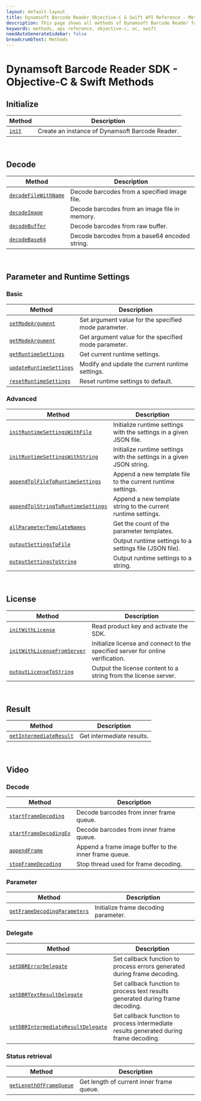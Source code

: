 ```yaml
---
layout: default-layout
title: Dynamsoft Barcode Reader Objective-C & Swift API Reference - Methods
description: This page shows all methods of Dynamsoft Barcode Reader for iOS SDK.
keywords: methods, api reference, objective-c, oc, swift
needAutoGenerateSidebar: false
breadcrumbText: Methods
---
```


# Dynamsoft Barcode Reader SDK - Objective-C & Swift Methods

## Initialize
  
  | Method               | Description |
  |----------------------|-------------|
  | [`init`](initialize.md#init) | Create an instance of Dynamsoft Barcode Reader. |


&nbsp; 


## Decode

  | Method               | Description |
  |----------------------|-------------|
  | [`decodeFileWithName`](decode.md#decodefilewithname) | Decode barcodes from a specified image file. |
  | [`decodeImage`](decode.md#decodeimage) | Decode barcodes from an image file in memory. |
  | [`decodeBuffer`](decode.md#decodebuffer) | Decode barcodes from raw buffer. |
  | [`decodeBase64`](decode.md#decodebase64) | Decode barcodes from a base64 encoded string. |


&nbsp; 


## Parameter and Runtime Settings

### Basic
  
  | Method               | Description |
  |----------------------|-------------|
  | [`setModeArgument`](parameter-and-runtime-settings-basic.md#setmodeargument) | Set argument value for the specified mode parameter. |
  | [`getModeArgument`](parameter-and-runtime-settings-basic.md#getmodeargument) | Get argument value for the specified mode parameter. |
  | [`getRuntimeSettings`](parameter-and-runtime-settings-basic.md#getruntimesettings) | Get current runtime settings. |
  | [`updateRuntimeSettings`](parameter-and-runtime-settings-basic.md#updateruntimesettings) | Modify and update the current runtime settings. |
  | [`resetRuntimeSettings`](parameter-and-runtime-settings-basic.md#resetruntimesettings) | Reset runtime settings to default. |

### Advanced
  
  | Method               | Description |
  |----------------------|-------------|
  | [`initRuntimeSettingsWithFile`](parameter-and-runtime-settings-advanced.md#initruntimesettingswithfile) | Initialize runtime settings with the settings in a given JSON file. |
  | [`initRuntimeSettingsWithString`](parameter-and-runtime-settings-advanced.md#initruntimesettingswithstring) | Initialize runtime settings with the settings in a given JSON string. |
  | [`appendTplFileToRuntimeSettings`](parameter-and-runtime-settings-advanced.md#appendtplfiletoruntimesettings) | Append a new template file to the current runtime settings. |
  | [`appendTplStringToRuntimeSettings`](parameter-and-runtime-settings-advanced.md#appendtplstringtoruntimesettings) | Append a new template string to the current runtime settings. |
  | [`allParameterTemplateNames`](parameter-and-runtime-settings-advanced.md#allparametertemplatenames) | Get the count of the parameter templates. |
  | [`outputSettingsToFile`](parameter-and-runtime-settings-advanced.md#outputsettingstofile) | Output runtime settings to a settings file (JSON file). |
  | [`outputSettingsToString`](parameter-and-runtime-settings-advanced.md#outputsettingstostring) | Output runtime settings to a string. |


&nbsp; 


## License
   
  | Method               | Description |
  |----------------------|-------------|
  | [`initWithLicense`](license.md#initwithlicense) | Read product key and activate the SDK. |
  | [`initWithLicenseFromServer`](license.md#initwithlicensefromserver) | Initialize license and connect to the specified server for online verification. |
  | [`outputLicenseToString`](license.md#outputlicensetostring) | Output the license content to a string from the license server. |

&nbsp; 


## Result
   
  | Method               | Description |
  |----------------------|-------------|
  | [`getIntermediateResult`](result.md#getintermediateresult) | Get intermediate results. |


&nbsp; 


## Video

### Decode
   
  | Method               | Description |
  |----------------------|-------------|
  | [`startFrameDecoding`](video.md#startframedecoding) | Decode barcodes from inner frame queue. |
  | [`startFrameDecodingEx`](video.md#startframedecodingex) | Decode barcodes from inner frame queue. |
  | [`appendFrame`](video.md#appendframe) | Append a frame image buffer to the inner frame queue. |
  | [`stopFrameDecoding`](video.md#stopframedecoding) | Stop thread used for frame decoding. |

### Parameter
   
  | Method               | Description |
  |----------------------|-------------|
  | [`getFrameDecodingParameters`](video.md#getframedecodingparameters) | Initialize frame decoding parameter. |

### Delegate
   
  | Method               | Description |
  |----------------------|-------------|
  | [`setDBRErrorDelegate`](video.md#setdbrerrordelegate) | Set callback function to process errors generated during frame decoding. |
  | [`setDBRTextResultDelegate`](video.md#setdbrtextresultdelegate) | Set callback function to process text results generated during frame decoding. |
  | [`setDBRIntermediateResultDelegate`](video.md#setdbrintermediateresultdelegate) | Set callback function to process intermediate results generated during frame decoding. |

### Status retrieval
   
  | Method               | Description |
  |----------------------|-------------|
  | [`getLengthOfFrameQueue`](video.md#getlengthofframequeue) | Get length of current inner frame queue. |
  
